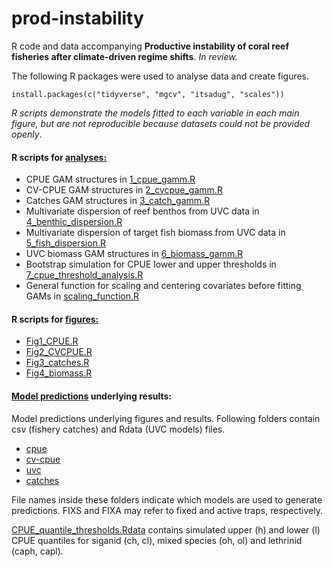 # prod-instability
R code and data accompanying **Productive instability of coral reef fisheries after climate-driven regime shifts**. *In review.*

The following R packages were used to analyse data and create figures.

```
install.packages(c("tidyverse", "mgcv", "itsadug", "scales"))
```

*R scripts demonstrate the models fitted to each variable in each main figure, but are not reproducible because datasets could not be provided openly*. 

#### R scripts for **[analyses:](https://github.com/jpwrobinson/prod-instability/tree/master/analysis)** 

* CPUE GAM structures in [1_cpue_gamm.R](analysis/1_cpue_gamm.R) 		
* CV-CPUE GAM structures in [2_cvcpue_gamm.R](analysis/2_cvcpue_gamm.R)		
* Catches GAM structures in [3_catch_gamm.R](analysis/3_catch_gamm.R)			
* Multivariate dispersion of reef benthos from UVC data in [4_benthic_dispersion.R](analysis/4_benthic_dispersion.R)		
* Multivariate dispersion of target fish biomass from UVC data in [5_fish_dispersion.R](analysis/5_fish_dispersion.R)
* UVC biomass GAM structures in [6_biomass_gamm.R](analysis/6_biomass_gamm.R)
* Bootstrap simulation for CPUE lower and upper thresholds in [7_cpue_threshold_analysis.R](analysis/7_cpue_threshold_analysis.R)
* General function for scaling and centering covariates before fitting GAMs in [scaling_function.R](analysis/scaling_function.R)

#### R scripts for **[figures:](https://github.com/jpwrobinson/prod-instability/tree/master/figures)**

* [Fig1_CPUE.R](figures/Fig1_CPUE.R)
* [Fig2_CVCPUE.R](figures/Fig2_CVCPUE.R)
* [Fig3_catches.R](figures/Fig3_catches.R)
* [Fig4_biomass.R](figures/Fig4_biomass.R)

#### **[Model predictions](https://github.com/jpwrobinson/prod-instability/tree/master/model-predictions)** underlying results:

Model predictions underlying figures and results. Following folders contain csv (fishery catches) and Rdata (UVC models) files. 

* [cpue](model-predictions/cpue)
* [cv-cpue](model-predictions/cv-cpue)
* [uvc](model-predictions/uvc)
* [catches](model-predictions/catches)

File names inside these folders indicate which models are used to generate predictions. FIXS and FIXA may refer to fixed and active traps, respectively. 

[CPUE_quantile_thresholds.Rdata](model-predictions/cpue/CPUE_quantile_thresholds.Rdata) contains simulated upper (h) and lower (l) CPUE quantiles for siganid (ch, cl), mixed species (oh, ol) and lethrinid (caph, capl).
